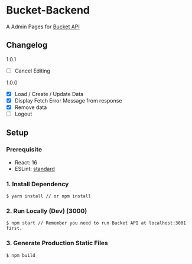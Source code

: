 # Bucket-Backend

A Admin Pages for [Bucket API](https://github.com/Sirius207/Bucket-API)

## Changelog

1.0.1
- [ ] Cancel Editing

1.0.0
- [x] Load / Create / Update Data
- [x] Display Fetch Error Message from response
- [x] Remove data
- [ ] Logout

## Setup

### Prerequisite
- React: 16
- ESLint: [standard](https://standardjs.com/)

### 1. Install Dependency

```
$ yarn install // or npm install
```

### 2. Run Locally (Dev) (3000)
```
$ npm start // Remember you need to run Bucket API at localhost:3001 first.
```

### 3. Generate Production Static Files
```
$ npm build
```
